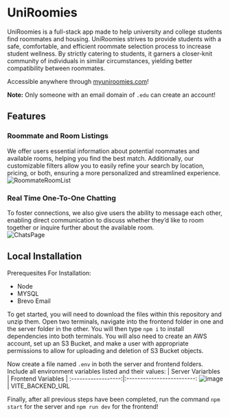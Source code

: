 # UniRoomies
UniRoomies is a full-stack app made to help university and college students find roommates and housing. UniRoomies strives to provide students with a safe, comfortable, and efficient roommate selection process to increase student wellness. By strictly catering to students, it garners a closer-knit community of individuals in similar circumstances, yielding better compatibility between roommates.

Accessible anywhere through [myuniroomies.com](https://myuniroomies.com)!

**Note:** Only someone with an email domain of `.edu` can create an account! 

## Features
### Roommate and Room Listings
We offer users essential information about potential roommates and available rooms, helping you find the best match. Additionally, our customizable filters allow you to easily refine your search by location, pricing, or both, ensuring a more personalized and streamlined experience.
![RoommateRoomList](https://github.com/user-attachments/assets/fdd73635-84c7-4d59-a228-736530032119)

### Real Time One-To-One Chatting
To foster connections, we also give users the ability to message each other, enabling direct communication to discuss whether they’d like to room together or inquire further about the available room.  
![ChatsPage](https://github.com/user-attachments/assets/edde5841-a2ae-444e-8336-326d3e2e5118)


## Local Installation
Prerequesites For Installation:
  - Node
  - MYSQL
  - Brevo Email
  
To get started, you will need to download the files within this repository and unzip them. Open two terminals, navigate into the frontend folder in one and the server folder in the other. You will then type ``npm i`` to install dependencies into both terminals. You will also need to create an AWS account, set up an S3 Bucket, and make a user with appropriate permissions to allow for uploading and deletion of S3 Bucket objects.

Now create a file named ``.env`` in both the server and frontend folders. Include all environment variables listed and their values:
  | Server Variarbles | Frontend Variables | 
  :------------------:|:-------------------------:
![image](https://github.com/user-attachments/assets/ea4348d0-02d3-485d-aac5-fcb40998ae6c) | VITE_BACKEND_URL

Finally, after all previous steps have been completed, run the command ``npm start`` for the server and ``npm run dev`` for the frontend!
